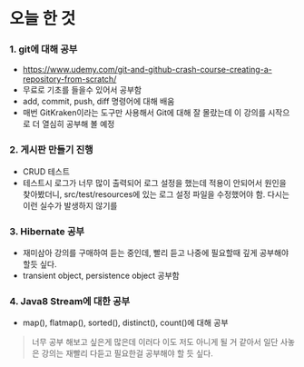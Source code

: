 # 오늘 한 것
### 1. git에 대해 공부
* https://www.udemy.com/git-and-github-crash-course-creating-a-repository-from-scratch/
* 무료로 기초를 들을수 있어서 공부함
* add, commit, push, diff 명령어에 대해 배움
* 매번 GitKraken이라는 도구만 사용해서 Git에 대해 잘 몰랐는데 이 강의를 시작으로 더 열심히 공부해 볼 예정
### 2. 게시판 만들기 진행
* CRUD 테스트
* 테스트시 로그가 너무 많이 출력되어 로그 설정을 했는데 적용이 안되어서 원인을 찾아봤더니, src/test/resources에 있는 로그 설정 파일을 수정했어야 함. 다시는 이런 실수가 발생하지 않기를
### 3. Hibernate 공부
* 재미삼아 강의를 구매하여 듣는 중인데, 빨리 듣고 나중에 필요할때 깊게 공부해야 할듯 싶다.
* transient object, persistence object 공부함
### 4. Java8 Stream에 대한 공부
* map(), flatmap(), sorted(), distinct(), count()에 대해 공부

> 너무 공부 해보고 싶은게 많은데 이러다 이도 저도 아니게 될 거 같아서 일단 사놓은 강의는 재빨리 다듣고 필요한걸 공부해야 할 듯 싶다. 

